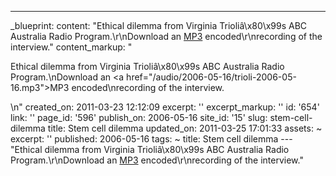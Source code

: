 ---
_blueprint:
  content: "Ethical dilemma from Virginia Trioliâ\x80\x99s ABC Australia Radio Program.\r\nDownload
    an [MP3](/audio/2006-05-16/trioli-2006-05-16.mp3) encoded\r\nrecording of the
    interview."
  content_markup: "<p>Ethical dilemma from Virginia Trioliâ\x80\x99s ABC Australia
    Radio Program.\nDownload an <a href=\"/audio/2006-05-16/trioli-2006-05-16.mp3\">MP3</a>
    encoded\nrecording of the interview.</p>\n"
  created_on: 2011-03-23 12:12:09
  excerpt: ''
  excerpt_markup: ''
  id: '654'
  link: ''
  page_id: '596'
  publish_on: 2006-05-16
  site_id: '15'
  slug: stem-cell-dilemma
  title: Stem cell dilemma
  updated_on: 2011-03-25 17:01:33
assets: ~
excerpt: ''
published: 2006-05-16
tags: ~
title: Stem cell dilemma
--- "Ethical dilemma from Virginia Trioliâ\x80\x99s ABC Australia Radio Program.\r\nDownload
  an [MP3](/audio/2006-05-16/trioli-2006-05-16.mp3) encoded\r\nrecording of the interview."
